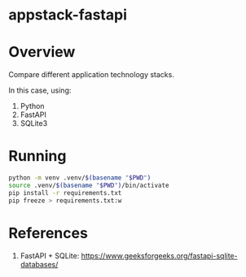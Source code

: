 appstack-fastapi
====

# Overview
Compare different application technology stacks. 

In this case, using: 

1. Python
2. FastAPI
3. SQLite3

# Running

```bash
python -m venv .venv/$(basename "$PWD")
source .venv/$(basename "$PWD")/bin/activate
pip install -r requirements.txt
pip freeze > requirements.txt:w
```



# References

1. FastAPI + SQLite: https://www.geeksforgeeks.org/fastapi-sqlite-databases/
